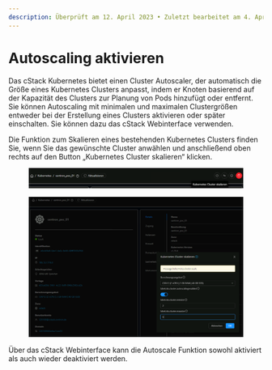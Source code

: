 ```yaml
---
description: Überprüft am 12. April 2023 • Zuletzt bearbeitet am 4. April 2024
---
```


# Autoscaling aktivieren

Das cStack Kubernetes bietet einen Cluster Autoscaler, der automatisch die Größe eines Kubernetes Clusters anpasst, indem er Knoten basierend auf der Kapazität des Clusters zur Planung von Pods hinzufügt oder entfernt. Sie können Autoscaling mit minimalen und maximalen Clustergrößen entweder bei der Erstellung eines Clusters aktivieren oder später einschalten. Sie können dazu das cStack Webinterface verwenden.

Die Funktion zum Skalieren eines bestehenden Kubernetes Clusters finden Sie, wenn Sie das gewünschte Cluster anwählen und anschließend oben rechts auf den Button „Kubernetes Cluster skalieren“ klicken.

<figure><img src="../.gitbook/assets/Pasted Graphic 23.png" alt=""><figcaption></figcaption></figure>

<figure><img src="../.gitbook/assets/Pasted Graphic 22.png" alt=""><figcaption></figcaption></figure>

Über das cStack Webinterface kann die Autoscale Funktion sowohl aktiviert als auch wieder deaktiviert werden.
